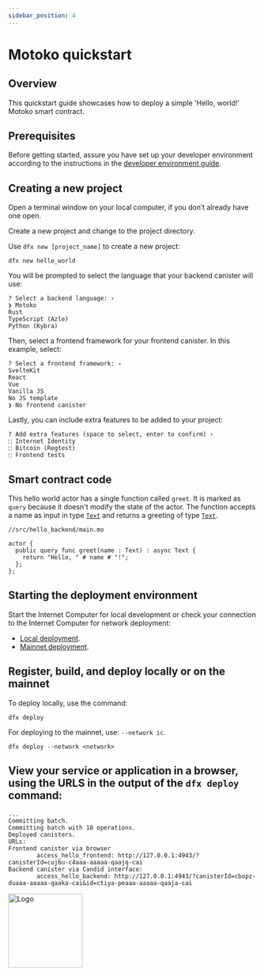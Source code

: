 ```yaml
---
sidebar_position: 4
---
```



# Motoko quickstart

## Overview

This quickstart guide showcases how to deploy a simple 'Hello, world!' Motoko smart contract.

## Prerequisites

Before getting started, assure you have set up your developer environment according to the instructions in the [developer environment guide](./dev-env).

## Creating a new project

Open a terminal window on your local computer, if you don’t already have one open.

Create a new project and change to the project directory.

Use `dfx new [project_name]` to create a new project:

```
dfx new hello_world
```

You will be prompted to select the language that your backend canister will use:

```
? Select a backend language: ›
❯ Motoko
Rust
TypeScript (Azle)
Python (Kybra)
```

Then, select a frontend framework for your frontend canister. In this example, select:

```
? Select a frontend framework: ›
SvelteKit
React
Vue
Vanilla JS
No JS template
❯ No frontend canister
```

Lastly, you can include extra features to be added to your project:

```
? Add extra features (space to select, enter to confirm) ›
⬚ Internet Identity
⬚ Bitcoin (Regtest)
⬚ Frontend tests
```

## Smart contract code

This hello world actor has a single function called `greet`. It is marked as `query` because it doesn't modify the state of the actor. The function accepts a name as input in type [`Text`](../base/Text.md) and returns a greeting of type [`Text`](../base/Text.md).


```motoko
//src/hello_backend/main.mo

actor {
  public query func greet(name : Text) : async Text {
    return "Hello, " # name # "!";
  };
};
```

## Starting the deployment environment

Start the Internet Computer for local development or check your connection to the Internet Computer for network deployment:
- [Local deployment](/docs/current/developer-docs/getting-started/deploy/local).
- [Mainnet deployment](/docs/current/developer-docs/getting-started/deploy/mainnet).

## Register, build, and deploy locally or on the mainnet

To deploy locally, use the command:

```
dfx deploy
```

For deploying to the mainnet, use: `--network ic`.

```
dfx deploy --network <network>
```

## View your service or application in a browser, using the URLS in the output of the `dfx deploy` command:

```
...
Committing batch.
Committing batch with 18 operations.
Deployed canisters.
URLs:
Frontend canister via browser
        access_hello_frontend: http://127.0.0.1:4943/?canisterId=cuj6u-c4aaa-aaaaa-qaajq-cai
Backend canister via Candid interface:
        access_hello_backend: http://127.0.0.1:4943/?canisterId=cbopz-duaaa-aaaaa-qaaka-cai&id=ctiya-peaaa-aaaaa-qaaja-cai
```

<img src="https://github.com/user-attachments/assets/844ca364-4d71-42b3-aaec-4a6c3509ee2e" alt="Logo" width="150" height="150" />
